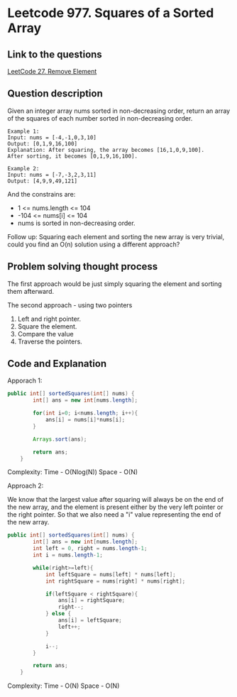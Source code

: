 # Leetcode 977. Squares of a Sorted Array

## Link to the questions

[LeetCode 27. Remove Element](https://leetcode.com/problems/squares-of-a-sorted-array/description/)

## Question description

Given an integer array nums sorted in non-decreasing order, return an array of the squares of each number sorted in non-decreasing order.

```
Example 1:
Input: nums = [-4,-1,0,3,10]
Output: [0,1,9,16,100]
Explanation: After squaring, the array becomes [16,1,0,9,100].
After sorting, it becomes [0,1,9,16,100].

Example 2:
Input: nums = [-7,-3,2,3,11]
Output: [4,9,9,49,121]

```

And the constrains are:
 - 1 <= nums.length <= 104
 - -104 <= nums[i] <= 104
 - nums is sorted in non-decreasing order.

Follow up: Squaring each element and sorting the new array is very trivial, could you find an O(n) solution using a different approach?

## Problem solving thought process

The first approach would be just simply squaring the element and sorting them afterward.

The second approach - using two pointers
1. Left and right pointer.
2. Square the element.
3. Compare the value 
4. Traverse the pointers.


## Code and Explanation

Apporach 1:
```java
public int[] sortedSquares(int[] nums) {
        int[] ans = new int[nums.length];

        for(int i=0; i<nums.length; i++){
            ans[i] = nums[i]*nums[i];
        }

        Arrays.sort(ans);

        return ans;
    }
```
Complexity:
Time - O(Nlog(N))
Space - O(N)

Approach 2:

We know that the largest value after squaring will always be on the end of the new array, and the element is present either by the very left pointer or the right pointer. So that we also need a "i" value representing the end of the new array.

```java
public int[] sortedSquares(int[] nums) {
        int[] ans = new int[nums.length];
        int left = 0, right = nums.length-1;
        int i = nums.length-1;

        while(right>=left){
            int leftSquare = nums[left] * nums[left];
            int rightSquare = nums[right] * nums[right];

            if(leftSquare < rightSquare){
                ans[i] = rightSquare;
                right--;
            } else {
                ans[i] = leftSquare;
                left++;
            }

            i--;
        }

        return ans;
    }
```

Complexity:
Time - O(N)
Space - O(N)